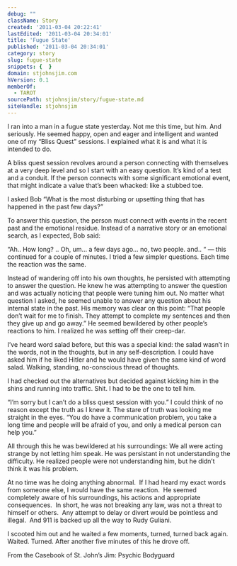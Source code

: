 ```yaml
---
debug: ""
className: Story
created: '2011-03-04 20:22:41'
lastEdited: '2011-03-04 20:34:01'
title: 'Fugue State'
published: '2011-03-04 20:34:01'
category: story
slug: fugue-state
snippets: {  }
domain: stjohnsjim.com
hVersion: 0.1
memberOf:
  - TAROT
sourcePath: stjohnsjim/story/fugue-state.md
siteHandle: stjohnsjim
---
```

I ran into a man in a fugue state yesterday. Not me this time, but him. And seriously. He seemed happy, open and eager and intelligent and wanted one of my &ldquo;Bliss Quest&rdquo; sessions. I explained what it is and what it is intended to do.

A bliss quest session revolves around a person connecting with themselves at a very deep level and so I start with an easy question. It&rsquo;s kind of a test and a conduit. If the person connects with some significant emotional event, that might indicate a value that&rsquo;s been whacked: like a stubbed toe.

I asked Bob &ldquo;What is the most disturbing or upsetting thing that has happened in the past few days?&rdquo;

To answer this question, the person must connect with events in the recent past and the emotional residue. Instead of a narrative story or an emotional search, as I expected, Bob said:

&ldquo;Ah.. How long? .. Oh, um&hellip; a few days ago&hellip; no, two people. and.. &ldquo; &mdash; this continued for a couple of minutes. I tried a few simpler questions. Each time the reaction was the same.

Instead of wandering off into his own thoughts, he persisted with attempting to answer the question. He knew he was attempting to answer the question and was actually noticing that people were tuning him out. No matter what question I asked, he seemed unable to answer any question about his internal state in the past. His memory was clear on this point: &ldquo;That people don&rsquo;t wait for me to finish. They attempt to complete my sentences and then they give up and go away.&rdquo; He seemed bewildered by other people&rsquo;s reactions to him. I realized he was setting off their creep-dar.

I&rsquo;ve heard word salad before, but this was a special kind: the salad wasn&rsquo;t in the words, not in the thoughts, but in any self-description. I could have asked him if he liked Hitler and he would have given the same kind of word salad. Walking, standing, no-conscious thread of thoughts.

I had checked out the alternatives but decided against kicking him in the shins and running into traffic. Shit. I had to be the one to tell him.

&ldquo;I&rsquo;m sorry but I can&rsquo;t do a bliss quest session with you.&rdquo; I could think of no reason except the truth as I knew it. The stare of truth was looking me straight in the eyes. &ldquo;You do have a communication problem, you take a long time and people will be afraid of you, and only a medical person can help you.&rdquo;

All through this he was bewildered at his surroundings: We all were acting strange by not letting him speak. He was persistant in not understanding the difficulty. He realized people were not understanding him, but he didn&rsquo;t think it was his problem.

At no time was he doing anything abnormal. &nbsp;If I had heard my exact words from someone else, I would have the same reaction. &nbsp;He seemed completely aware of his surroundings, his actions and appropriate consequences. &nbsp;In short, he was not breaking any law, was not a threat to himself or others. &nbsp;Any attempt to delay or divert would be pointless and illegal. &nbsp;And 911 is backed up all the way to Rudy Guliani.

I scooted him out and he waited a few moments, turned, turned back again. Waited. Turned. After another five minutes of this he drove off.

From the Casebook of St. John&rsquo;s Jim: Psychic Bodyguard

